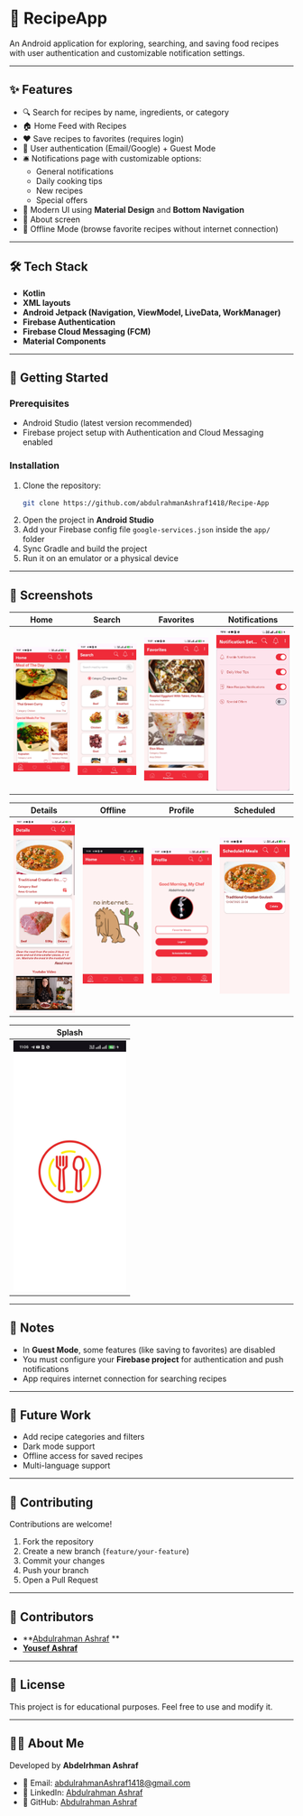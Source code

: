# 🍲 RecipeApp

An Android application for exploring, searching, and saving food recipes with user authentication and customizable notification settings.  

---

## ✨ Features
- 🔍 Search for recipes by name, ingredients, or category  
- 🏠 Home Feed with Recipes  
- ❤️ Save recipes to favorites (requires login)  
- 👤 User authentication (Email/Google) + Guest Mode  
- 🛎️ Notifications page with customizable options:  
  - General notifications  
  - Daily cooking tips  
  - New recipes  
  - Special offers  
- 📱 Modern UI using **Material Design** and **Bottom Navigation**  
- 📄 About screen  
- 📶 Offline Mode (browse favorite recipes without internet connection)  


---

## 🛠️ Tech Stack
- **Kotlin**  
- **XML layouts**  
- **Android Jetpack (Navigation, ViewModel, LiveData, WorkManager)**  
- **Firebase Authentication**  
- **Firebase Cloud Messaging (FCM)**  
- **Material Components**  

---

## 🚀 Getting Started
### Prerequisites
- Android Studio (latest version recommended)  
- Firebase project setup with Authentication and Cloud Messaging enabled  

### Installation
1. Clone the repository:
   ```bash
   git clone https://github.com/abdulrahmanAshraf1418/Recipe-App
   ```
2. Open the project in **Android Studio**  
3. Add your Firebase config file `google-services.json` inside the `app/` folder  
4. Sync Gradle and build the project  
5. Run it on an emulator or a physical device  

---

## 📸 Screenshots

| Home | Search | Favorites | Notifications |
|------|--------|-----------|----------------|
| <img src="app/src/main/res/mipmap-hdpi/scr_home.jpg" alt="Home" width="200"/> | <img src="app/src/main/res/mipmap-hdpi/scr_search.jpg" alt="Search" width="200"/> | <img src="app/src/main/res/mipmap-hdpi/scr_favorite.jpg" alt="Favorite" width="200"/> | <img src="app/src/main/res/mipmap-hdpi/scr_notification.jpg" alt="Notifications" width="200"/> |

| Details | Offline | Profile | Scheduled |
|---------|---------|---------|-----------|
| <img src="app/src/main/res/mipmap-hdpi/scr_details.jpg" alt="Details" width="200"/> | <img src="app/src/main/res/mipmap-hdpi/scr_offline.jpg" alt="Offline" width="200"/> | <img src="app/src/main/res/mipmap-hdpi/scr_profile.jpg" alt="Profile" width="200"/> | <img src="app/src/main/res/mipmap-hdpi/scr_scheduled.jpg" alt="Scheduled" width="200"/> |

| Splash |
|--------|
| <img src="app/src/main/res/mipmap-hdpi/scr_splash.jpg" alt="Splash" width="200"/> |


---

## 📌 Notes
- In **Guest Mode**, some features (like saving to favorites) are disabled  
- You must configure your **Firebase project** for authentication and push notifications
- App requires internet connection for searching recipes
---

## 🔮 Future Work
- Add recipe categories and filters  
- Dark mode support  
- Offline access for saved recipes  
- Multi-language support  

---

## 🤝 Contributing
Contributions are welcome!  
1. Fork the repository  
2. Create a new branch (`feature/your-feature`)  
3. Commit your changes  
4. Push your branch  
5. Open a Pull Request  

---

## 👥 Contributors
- **[Abdulrahman Ashraf](https://github.com/abdulrahmanAshraf1418)  **
- **[Yousef Ashraf](https://github.com/Yousef-Ashraf01)**

---


## 📄 License
This project is for educational purposes. Feel free to use and modify it.  

---

## 👨‍💻 About Me
Developed by **Abdelrhman Ashraf**  
- 📧 Email: [abdulrahmanAshraf1418@gmail.com](mailto:abdulrahmanAshraf1418@gmail.com)
- 💼 LinkedIn: [Abdulrahman Ashraf](https://linkedin.com/in/abdulrahmanashraf1418)  
- 🐙 GitHub: [Abdulrahman Ashraf](https://github.com/abdulrahmanAshraf1418)  
